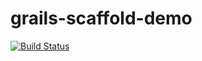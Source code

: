 grails-scaffold-demo
====================

[![Build Status](https://travis-ci.org/MayGo/grails-scaffold-demo.svg?branch=master)](https://travis-ci.org/MayGo/grails-scaffold-demo)
